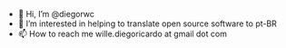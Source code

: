 - 👋 Hi, I’m @diegorwc
- 👀 I’m interested in helping to translate open source software to pt-BR
- 📫 How to reach me wille.diegoricardo at gmail dot com

<!---
diegorwc/diegorwc is a ✨ special ✨ repository because its `README.md` (this file) appears on your GitHub profile.
You can click the Preview link to take a look at your changes.
--->
